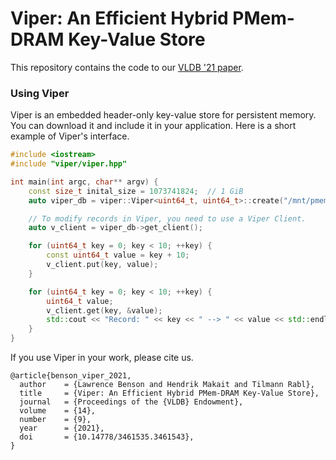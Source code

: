 # Viper: An Efficient Hybrid PMem-DRAM Key-Value Store
This repository contains the code to our [VLDB '21 paper](https://hpi.de/fileadmin/user_upload/fachgebiete/rabl/publications/2021/viper_vldb21.pdf).

### Using Viper
Viper is an embedded header-only key-value store for persistent memory.
You can download it and include it in your application. 
Here is a short example of Viper's interface. 

```cpp
#include <iostream>
#include "viper/viper.hpp"

int main(int argc, char** argv) {
    const size_t inital_size = 1073741824;  // 1 GiB
    auto viper_db = viper::Viper<uint64_t, uint64_t>::create("/mnt/pmem2/viper", inital_size);

    // To modify records in Viper, you need to use a Viper Client.
    auto v_client = viper_db->get_client();

    for (uint64_t key = 0; key < 10; ++key) {
        const uint64_t value = key + 10;
        v_client.put(key, value);
    }

    for (uint64_t key = 0; key < 10; ++key) {
        uint64_t value;
        v_client.get(key, &value);
        std::cout << "Record: " << key << " --> " << value << std::endl;
    }
}
```

If you use Viper in your work, please cite us.
```
@article{benson_viper_2021,
  author    = {Lawrence Benson and Hendrik Makait and Tilmann Rabl},
  title     = {Viper: An Efficient Hybrid PMem-DRAM Key-Value Store},
  journal   = {Proceedings of the {VLDB} Endowment},
  volume    = {14},
  number    = {9},
  year      = {2021},
  doi       = {10.14778/3461535.3461543},
}
```

